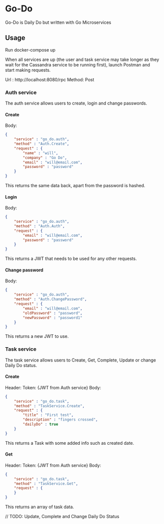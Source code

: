 # Go-Do
Go-Do is Daily Do but written with Go Microservices


## Usage

Run docker-compose up

When all services are up (the user and task service may take longer as they wait for the Cassandra service to be running first), launch Postman and start making requests.

Url : http://localhost:8080/rpc
Method: Post

### Auth service

The auth service allows users to create, login and change passwords. 

#### Create
Body: 
``` json
{
	"service" : "go_do.auth",
	"method" : "Auth.Create",
	"request" : {
		"name" : "will",
		"company" : "Go Do",
		"email" : "will@email.com",
		"password" : "password"
	}
}
```

This returns the same data back, apart from the password is hashed.

#### Login
Body:
```json
{
	"service" : "go_do.auth",
	"method" : "Auth.Auth",
	"request" : {
		"email" : "will@email.com",
		"password" : "password"
	}
}
```
This returns a JWT that needs to be used for any other requests.

#### Change password
Body:
```json
{
	"service" : "go_do.auth",
	"method" : "Auth.ChangePassword",
	"request" : {
		"email" : "will@email.com",
		"oldPassword" : "password",
		"newPassword" : "password1"
	}
}
```
This returns a new JWT to use.

### Task service

The task service allows users to Create, Get, Complete, Update or change Daily Do status.

#### Create
Header:
    Token: {JWT from Auth service}
Body:
```json
{
	"service" : "go_do.task",
	"method" : "TaskService.Create",
	"request" : {
		"title" : "First test",
		"description" : "fingers crossed",
		"dailyDo" : true
	}
}
```

This returns a Task with some added info such as created date.

#### Get
Header:
    Token: {JWT from Auth service}
Body:
```json
{
	"service" : "go_do.task",
	"method" : "TaskService.Get",
	"request" : {
	}
}
```

This returns an array of task data.

// TODO: Update, Complete and Change Daily Do Status
